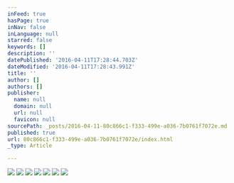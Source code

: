 ```yaml
---
inFeed: true
hasPage: true
inNav: false
inLanguage: null
starred: false
keywords: []
description: ''
datePublished: '2016-04-11T17:28:44.703Z'
dateModified: '2016-04-11T17:28:43.991Z'
title: ''
author: []
authors: []
publisher:
  name: null
  domain: null
  url: null
  favicon: null
sourcePath: _posts/2016-04-11-80c866c1-f333-499e-a036-7b0761f7072e.md
published: true
url: 80c866c1-f333-499e-a036-7b0761f7072e/index.html
_type: Article

---
```

![](https://the-grid-user-content.s3-us-west-2.amazonaws.com/715de9f2-dc39-463c-87c5-3e48a07e1755.jpg)
![](https://the-grid-user-content.s3-us-west-2.amazonaws.com/9e23d1ce-e450-47d8-a6ec-5425db436deb.jpg)
![](https://the-grid-user-content.s3-us-west-2.amazonaws.com/c40d580f-26d6-44e9-b88c-84d93b184cd7.jpg)
![](https://the-grid-user-content.s3-us-west-2.amazonaws.com/259ce097-2e5c-41dd-86f9-2a72a43ce1bb.jpg)
![](https://the-grid-user-content.s3-us-west-2.amazonaws.com/c225a5d5-7a65-4f93-a0f1-672993225bae.jpg)
![](https://the-grid-user-content.s3-us-west-2.amazonaws.com/6d87fe24-41dd-4280-a183-5cfbecf704ac.jpg)
![](https://the-grid-user-content.s3-us-west-2.amazonaws.com/fe8e84f1-ed82-4990-bbbd-42a4bff1eef0.jpg)